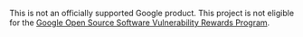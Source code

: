 This is not an officially supported Google product. This project is not
eligible for the [Google Open Source Software Vulnerability Rewards
Program](https://bughunters.google.com/open-source-security).
